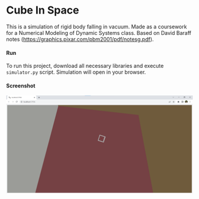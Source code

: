 # Cube In Space
This is a simulation of rigid body falling in vacuum. Made as a coursework for a Numerical Modeling of Dynamic Systems class. Based on David Baraff notes (https://graphics.pixar.com/pbm2001/pdf/notesg.pdf).

#### Run
To run this project, download all necessary libraries and execute `simulator.py` script. Simulation will open in your browser.

#### Screenshot
![img.png](screenshot.png)
